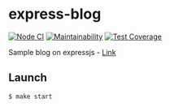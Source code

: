 # express-blog

[![Node CI](https://github.com/PavelDeuce/express-blog/actions/workflows/nodejs.yml/badge.svg)](https://github.com/PavelDeuce/express-blog/actions/workflows/nodejs.yml)
[![Maintainability](https://api.codeclimate.com/v1/badges/760d4527fa6d41b5ed17/maintainability)](https://codeclimate.com/github/PavelDeuce/express-blog/maintainability)
[![Test Coverage](https://api.codeclimate.com/v1/badges/760d4527fa6d41b5ed17/test_coverage)](https://codeclimate.com/github/PavelDeuce/express-blog/test_coverage)

Sample blog on expressjs - [Link](https://deuce-express-blog.herokuapp.com/)

## Launch

`$ make start`
